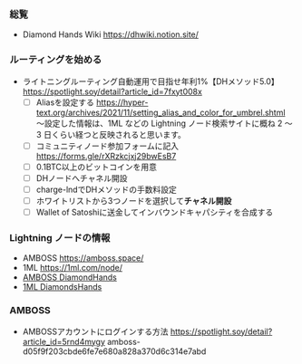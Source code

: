 ### 総覧
- Diamond Hands Wiki  https://dhwiki.notion.site/
### ルーティングを始める    
- ライトニングルーティング自動運用で目指せ年利1%【DHメソッド5.0】  https://spotlight.soy/detail?article_id=7fxyt008x  
    - [ ] Aliasを設定する  https://hyper-text.org/archives/2021/11/setting_alias_and_color_for_umbrel.shtml  
          〜設定した情報は、1ML などの Lightning ノード検索サイトに概ね 2 ～ 3 日くらい経つと反映されると思います。
    - [ ] コミュニティノード参加フォームに記入  
              https://forms.gle/rXRzkcjxj29bwEsB7
    - [ ] 0.1BTC以上のビットコインを用意  
    - [ ] DHノードへチャネル開設  
    - [ ] charge-lndでDHメソッドの手数料設定   
    - [ ] ホワイトリストから3つノードを選択して**チャネル開設**  
    - [ ] Wallet of Satoshiに送金してインバウンドキャパシティを合成する
### Lightning ノードの情報
- AMBOSS https://amboss.space/
- 1ML https://1ml.com/node/
- [AMBOSS DiamondHands](https://amboss.space/node/035b1ff29e8db1ba8f2a4f4f95db239b54069cb949b8cde329418e2a83da4f1b30)
- [1ML DiamondsHands](https://1ml.com/node/035b1ff29e8db1ba8f2a4f4f95db239b54069cb949b8cde329418e2a83da4f1b30)
### AMBOSS
- AMBOSSアカウントにログインする方法  https://spotlight.soy/detail?article_id=5rnd4mygy
amboss-d05f9f203cbde6fe7e680a828a370d6c314e7abd 
  
